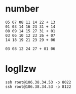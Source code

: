 # number
    
    05 07 08 11 14 22 + 13
    01 03 14 16 23 31 + 14
    08 09 14 15 27 31 + 01
    03 06 10 12 23 26 + 07
    14 18 19 21 23 29 + 06

    03 08 12 24 27 + 01 06

# logllzw

    ssh root@106.38.34.53 -p 8022
    ssh root@106.38.34.53 -p 8122

